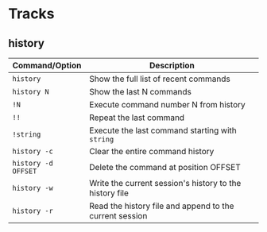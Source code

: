 # Tracks

## history

| Command/Option      | Description                                             |
| ------------------- | ------------------------------------------------------- |
| `history`           | Show the full list of recent commands                   |
| `history N`         | Show the last N commands                                |
| `!N`                | Execute command number N from history                   |
| `!!`                | Repeat the last command                                 |
| `!string`           | Execute the last command starting with `string`         |
| `history -c`        | Clear the entire command history                        |
| `history -d OFFSET` | Delete the command at position OFFSET                   |
| `history -w`        | Write the current session's history to the history file |
| `history -r`        | Read the history file and append to the current session |
